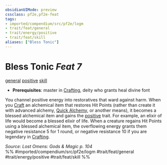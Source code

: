 ```yaml
---
obsidianUIMode: preview
cssclass: pf2e,pf2e-feat
tags:
- imported/compendium/src/pf2e/logm
- trait/feat/general
- trait/energy/positive
- trait/feat/skill
aliases: ["Bless Tonic"]
---
```

# Bless Tonic  *Feat 7*  
[general](general.md)  [positive](positive.md)  [skill](skill.md)  

- **Prerequisites**: master in [Crafting](../skills.md#Crafting), deity who grants heal divine font

You channel positive energy into restoratives that ward against harm. When you [Craft](craft.md) an alchemical item that restores Hit Points (rather than create it with advanced alchemy, [Quick Alchemy](rules/actions/quick-alchemy.md), or another means), it becomes a blessed alchemical item and gains the [positive](positive.md) trait. For example, an elixir of life would become a blessed elixir of life. When a creature regains Hit Points using a blessed alchemical item, the overflowing energy grants them negative resistance 5 for 1 round, or negative resistance 10 if you are legendary in [Crafting](../skills.md#Crafting).

*Source: Lost Omens: Gods & Magic p. 104*  
%% #imported/compendium/src/pf2e/logm #trait/feat/general #trait/energy/positive #trait/feat/skill %%